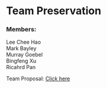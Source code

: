 # Team Preservation

### Members:
Lee Chee Hao <br>
Mark Bayley <br>
Murray Goebel <br>
Bingfeng Xu <br>
Ricahrd Pan <br>

Team Proposal: <a href="https://github.com/deco3500-2018/Preservation/wiki/Proposal">Click here</a>
